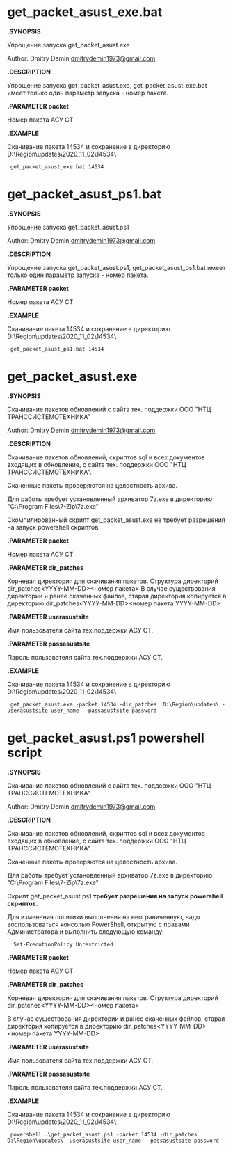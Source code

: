 # get_packet_asust_exe.bat

**.SYNOPSIS**

   Упрощение запуска get_packet_asust.exe 
   
   Author: Dmitry Demin dmitrydemin1973@gmail.com
   
 **.DESCRIPTION**

   Упрощение запуска get_packet_asust.exe, get_packet_asust_exe.bat имеет только один параметр запуска - номер пакета. 
   
**.PARAMETER packet**

   Номер пакета АСУ СТ 

**.EXAMPLE**

  Скачивание пакета 14534 и сохранение в директорию D:\Region\updates\2020_11_02\14534\ 

     get_packet_asust_exe.bat 14534


# get_packet_asust_ps1.bat

**.SYNOPSIS**

   Упрощение запуска get_packet_asust.ps1
   
   Author: Dmitry Demin dmitrydemin1973@gmail.com
   
 **.DESCRIPTION**

   Упрощение запуска get_packet_asust.ps1, get_packet_asust_ps1.bat имеет только один параметр запуска - номер пакета. 
   
**.PARAMETER packet**

   Номер пакета АСУ СТ 

**.EXAMPLE**

  Скачивание пакета 14534 и сохранение в директорию D:\Region\updates\2020_11_02\14534\ 

     get_packet_asust_ps1.bat 14534


# get_packet_asust.exe 

**.SYNOPSIS**

   Скачивание пакетов обновлений с сайта тех. поддержки ООО "НТЦ ТРАНССИСТЕМОТЕХНИКА"

   Author: Dmitry Demin dmitrydemin1973@gmail.com

**.DESCRIPTION**

  Скачивание пакетов обновлений, скриптов sql и всех документов входящих в обновление, с сайта тех. поддержки ООО "НТЦ ТРАНССИСТЕМОТЕХНИКА".
  
  Скаченные пакеты проверяются на целостность архива.
  
  Для работы требует установленный архиватор 7z.exe в директорию "C:\Program Files\7-Zip\7z.exe"

  Скомпилированный скрипт get_packet_asust.exe не требует разрешения на запуск powershell скриптов.

**.PARAMETER packet**

  Номер пакета АСУ СТ 

**.PARAMETER dir_patches**

 Корневая директория для скачивания пакетов. Структура директорий dir_patches\<YYYY-MM-DD>\<номер пакета>
 В случае существования директории и ранее скаченных файлов, старая директория копируется в директорию  dir_patches\<YYYY-MM-DD>\<номер пакета YYYY-MM-DD>

**.PARAMETER userasustsite**

 Имя пользователя сайта тех.поддержки АСУ СТ.

**.PARAMETER passasustsite**

  Пароль пользователя сайта тех.поддержки АСУ СТ.

**.EXAMPLE**

  Скачивание пакета 14534 и сохранение в директорию D:\Region\updates\2020_11_02\14534\ 

     get_packet_asust.exe -packet 14534 -dir_patches  D:\Region\updates\ -userasustsite user_name  -passasustsite password




# get_packet_asust.ps1 powershell script 

**.SYNOPSIS**

   Скачивание пакетов обновлений с сайта тех. поддержки ООО "НТЦ ТРАНССИСТЕМОТЕХНИКА"

   Author: Dmitry Demin dmitrydemin1973@gmail.com

**.DESCRIPTION**

  Скачивание пакетов обновлений, скриптов sql и всех документов входящих в обновление, с сайта тех. поддержки ООО "НТЦ ТРАНССИСТЕМОТЕХНИКА".
  
  Скаченные пакеты проверяются на целостность архива.
  
  Для работы требует установленный архиватор 7z.exe в директорию "C:\Program Files\7-Zip\7z.exe"

  Скрипт get_packet_asust.ps1 **требует разрешения на запуск powershell скриптов.**
  
  Для изменения политики выполнения на неограниченную, надо воспользоваться консолью PowerShell, открытую с правами Администратора и выполнить следующую команду:

      Set-ExecutionPolicy Unrestricted

**.PARAMETER packet**

  Номер пакета АСУ СТ 

**.PARAMETER dir_patches**

 Корневая директория для скачивания пакетов. Структура директорий dir_patches\<YYYY-MM-DD>\<номер пакета>
 
 В случае существования директории и ранее скаченных файлов, старая директория копируется в директорию  dir_patches\<YYYY-MM-DD>\<номер пакета YYYY-MM-DD>

**.PARAMETER userasustsite**

 Имя пользователя сайта тех.поддержки АСУ СТ.

**.PARAMETER passasustsite**

  Пароль пользователя сайта тех.поддержки АСУ СТ.

**.EXAMPLE**

  Скачивание пакета 14534 и сохранение в директорию D:\Region\updates\2020_11_02\14534\ 

     powershell .\get_packet_asust.ps1 -packet 14534 -dir_patches  D:\Region\updates\ -userasustsite user_name  -passasustsite password


